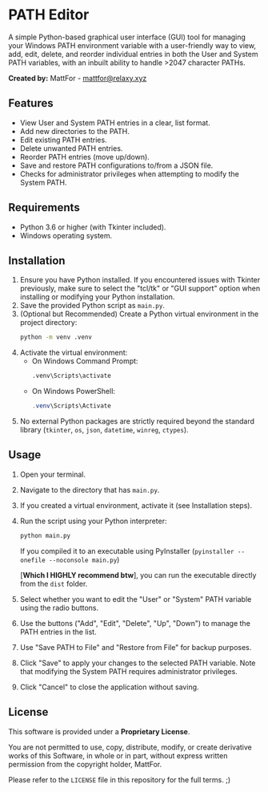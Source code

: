 # PATH Editor

A simple Python-based graphical user interface (GUI) tool for managing your Windows PATH environment variable with a user-friendly way to view, add, edit, delete, and reorder individual entries in both the User and System PATH variables, with an inbuilt ability to handle >2047 character PATHs.

**Created by:** MattFor - mattfor@relaxy.xyz

## Features

* View User and System PATH entries in a clear, list format.
* Add new directories to the PATH.
* Edit existing PATH entries.
* Delete unwanted PATH entries.
* Reorder PATH entries (move up/down).
* Save and restore PATH configurations to/from a JSON file.
* Checks for administrator privileges when attempting to modify the System PATH.

## Requirements

* Python 3.6 or higher (with Tkinter included).
* Windows operating system.

## Installation

1.  Ensure you have Python installed. If you encountered issues with Tkinter previously, make sure to select the "tcl/tk" or "GUI support" option when installing or modifying your Python installation.
2.  Save the provided Python script as `main.py`.
3.  (Optional but Recommended) Create a Python virtual environment in the project directory:
    ```bash
    python -m venv .venv
    ```
4.  Activate the virtual environment:
    * On Windows Command Prompt:
        ```bash
        .venv\Scripts\activate
        ```
    * On Windows PowerShell:
        ```powershell
        .venv\Scripts\Activate
        ```
5.  No external Python packages are strictly required beyond the standard library (`tkinter`, `os`, `json`, `datetime`, `winreg`, `ctypes`).

## Usage

1.  Open your terminal.
2.  Navigate to the directory that has `main.py`.
3.  If you created a virtual environment, activate it (see Installation steps).
4.  Run the script using your Python interpreter:
    ```bash
    python main.py
    ```
    If you compiled it to an executable using PyInstaller (`pyinstaller --onefile --noconsole main.py`)

    [**Which I HIGHLY recommend btw**], you can run the executable directly from the `dist` folder.

5.  Select whether you want to edit the "User" or "System" PATH variable using the radio buttons.
6.  Use the buttons ("Add", "Edit", "Delete", "Up", "Down") to manage the PATH entries in the list.
7.  Use "Save PATH to File" and "Restore from File" for backup purposes.
8.  Click "Save" to apply your changes to the selected PATH variable. Note that modifying the System PATH requires administrator privileges.
9.  Click "Cancel" to close the application without saving.

## License

This software is provided under a **Proprietary License**.

You are not permitted to use, copy, distribute, modify, or create derivative works of this Software, in whole or in part, without express written permission from the copyright holder, MattFor.

Please refer to the `LICENSE` file in this repository for the full terms. ;)
